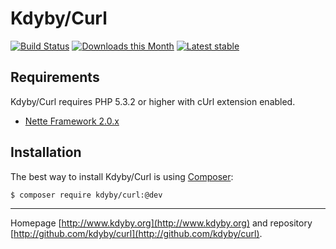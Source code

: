 Kdyby/Curl
======

[![Build Status](https://travis-ci.org/Kdyby/Curl.svg?branch=master)](https://travis-ci.org/Kdyby/Curl)
[![Downloads this Month](https://img.shields.io/packagist/dm/Kdyby/Curl.svg)](https://packagist.org/packages/Kdyby/Curl)
[![Latest stable](img.shields.io/packagist/v/Kdyby/Curl.svg)](https://packagist.org/packages/Kdyby/Curl)


Requirements
------------

Kdyby/Curl requires PHP 5.3.2 or higher with cUrl extension enabled.

- [Nette Framework 2.0.x](https://github.com/nette/nette)


Installation
------------

The best way to install Kdyby/Curl is using  [Composer](http://getcomposer.org/):

```sh
$ composer require kdyby/curl:@dev
```


-----

Homepage [http://www.kdyby.org](http://www.kdyby.org) and repository [http://github.com/kdyby/curl](http://github.com/kdyby/curl).
